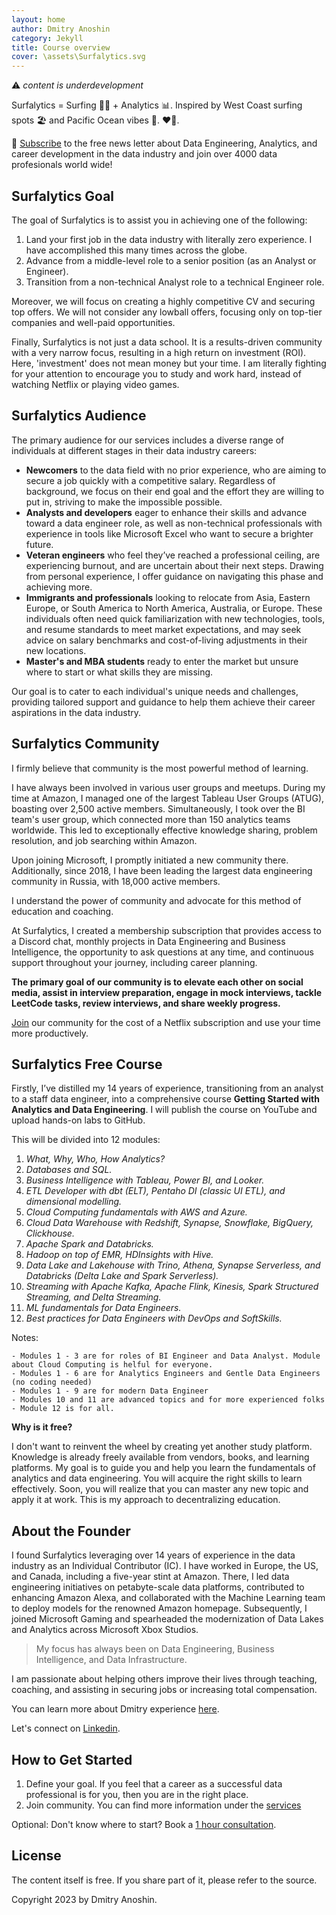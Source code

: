 ```yaml
---
layout: home
author: Dmitry Anoshin
category: Jekyll
title: Course overview
cover: \assets\Surfalytics.svg
---
```


⚠️ _content is underdevelopment_

Surfalytics = Surfing 🏄‍♂️ + Analytics 📊. Inspired by West Coast surfing spots 🏖️ and Pacific Ocean vibes 🌊. ❤️‍🔥.

💌 [Subscribe](https://blog.surfalytics.com/) to the free news letter about Data Engineering, Analytics, and career development in the data industry and join over 4000 data profesionals world wide!

## Surfalytics Goal

The goal of Surfalytics is to assist you in achieving one of the following:

1. Land your first job in the data industry with literally zero experience. I have accomplished this many times across the globe.
2. Advance from a middle-level role to a senior position (as an Analyst or Engineer).
3. Transition from a non-technical Analyst role to a technical Engineer role.

Moreover, we will focus on creating a highly competitive CV and securing top offers. We will not consider any lowball offers, focusing only on top-tier companies and well-paid opportunities.

Finally, Surfalytics is not just a data school. It is a results-driven community with a very narrow focus, resulting in a high return on investment (ROI). Here, 'investment' does not mean money but your time. I am literally fighting for your attention to encourage you to study and work hard, instead of watching Netflix or playing video games.

## Surfalytics Audience

The primary audience for our services includes a diverse range of individuals at different stages in their data industry careers:

- **Newcomers** to the data field with no prior experience, who are aiming to secure a job quickly with a competitive salary. Regardless of background, we focus on their end goal and the effort they are willing to put in, striving to make the impossible possible.
- **Analysts and developers** eager to enhance their skills and advance toward a data engineer role, as well as non-technical professionals with experience in tools like Microsoft Excel who want to secure a brighter future.
- **Veteran engineers** who feel they’ve reached a professional ceiling, are experiencing burnout, and are uncertain about their next steps. Drawing from personal experience, I offer guidance on navigating this phase and achieving more.
- **Immigrants and professionals** looking to relocate from Asia, Eastern Europe, or South America to North America, Australia, or Europe. These individuals often need quick familiarization with new technologies, tools, and resume standards to meet market expectations, and may seek advice on salary benchmarks and cost-of-living adjustments in their new locations.
- **Master's and MBA students** ready to enter the market but unsure where to start or what skills they are missing.

Our goal is to cater to each individual's unique needs and challenges, providing tailored support and guidance to help them achieve their career aspirations in the data industry.

## Surfalytics Community

I firmly believe that community is the most powerful method of learning.

I have always been involved in various user groups and meetups. During my time at Amazon, I managed one of the largest Tableau User Groups (ATUG), boasting over 2,500 active members. Simultaneously, I took over the BI team's user group, which connected more than 150 analytics teams worldwide. This led to exceptionally effective knowledge sharing, problem resolution, and job searching within Amazon.

Upon joining Microsoft, I promptly initiated a new community there. Additionally, since 2018, I have been leading the largest data engineering community in Russia, with 18,000 active members.

I understand the power of community and advocate for this method of education and coaching.

At Surfalytics, I created a membership subscription that provides access to a Discord chat, monthly projects in Data Engineering and Business Intelligence, the opportunity to ask questions at any time, and continuous support throughout your journey, including career planning.

**The primary goal of our community is to elevate each other on social media, assist in interview preparation, engage in mock interviews, tackle LeetCode tasks, review interviews, and share weekly progress.**

[Join](https://surfalytics.com/pages/services/#membership) our community for the cost of a Netflix subscription and use your time more productively.

## Surfalytics Free Course

Firstly, I’ve distilled my 14 years of experience, transitioning from an analyst to a staff data engineer, into a comprehensive course **Getting Started with Analytics and Data Engineering**. I will publish the course on YouTube and upload hands-on labs to GitHub.

This will be divided into 12 modules:

1. <i>What, Why, Who, How Analytics?</i>
2. <i>Databases and SQL.</i>
3. <i>Business Intelligence with Tableau, Power BI, and Looker.</i>
4. <i>ETL Developer with dbt (ELT), Pentaho DI (classic UI ETL), and dimensional modelling.</i>
5. <i>Cloud Computing fundamentals with AWS and Azure.</i>
6. <i>Cloud Data Warehouse with Redshift, Synapse, Snowflake, BigQuery, Clickhouse.</i>
7. <i>Apache Spark and Databricks.</i>
8. <i>Hadoop on top of EMR, HDInsights with Hive.</i>
9. <i>Data Lake and Lakehouse with Trino, Athena, Synapse Serverless, and Databricks (Delta Lake and Spark Serverless).</i>
10. <i>Streaming with Apache Kafka, Apache Flink, Kinesis, Spark Structured Streaming, and Delta Streaming.</i>
11. <i>ML fundamentals for Data Engineers.</i>
12. <i>Best practices for Data Engineers with DevOps and SoftSkills.</i>



Notes:

    - Modules 1 - 3 are for roles of BI Engineer and Data Analyst. Module about Cloud Computing is helful for everyone. 
    - Modules 1 - 6 are for Analytics Engineers and Gentle Data Engineers (no coding needed)
    - Modules 1 - 9 are for modern Data Engineer
    - Modules 10 and 11 are advanced topics and for more experienced folks
    - Module 12 is for all.


**Why is it free?**

I don't want to reinvent the wheel by creating yet another study platform. Knowledge is already freely available from vendors, books, and learning platforms. My goal is to guide you and help you learn the fundamentals of analytics and data engineering. You will acquire the right skills to learn effectively. Soon, you will realize that you can master any new topic and apply it at work. This is my approach to decentralizing education.

## About the Founder

I found Surfalytics leveraging over 14 years of experience in the data industry as an Individual Contributor (IC). I have worked in Europe, the US, and Canada, including a five-year stint at Amazon. There, I led data engineering initiatives on petabyte-scale data platforms, contributed to enhancing Amazon Alexa, and collaborated with the Machine Learning team to deploy models for the renowned Amazon homepage. Subsequently, I joined Microsoft Gaming and spearheaded the modernization of Data Lakes and Analytics across Microsoft Xbox Studios.

<blockquote>
    My focus has always been on Data Engineering, Business Intelligence, and Data Infrastructure.
</blockquote>

I am passionate about helping others improve their lives through teaching, coaching, and assisting in securing jobs or increasing total compensation.

You can learn more about Dmitry experience [here](https://surfalytics.com/pages/about/).

Let's connect on [Linkedin](https://www.linkedin.com/in/dmitryanoshin/).

## How to Get Started

1. Define your goal. If you feel that a career as a successful data professional is for you, then you are in the right place.
2. Join community. You can find more information under the [services](https://surfalytics.com/pages/services/)

Optional: Don't know where to start? Book a [1 hour consultation](https://buy.stripe.com/eVa8yieTufPh0msaER).

## License

The content itself is free. If you share part of it, please refer to the source.

Copyright 2023 by Dmitry Anoshin.